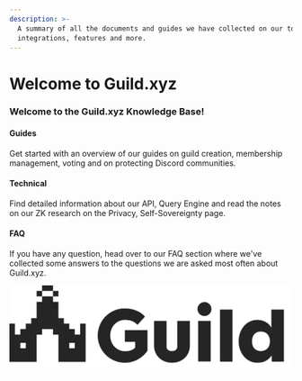 ```yaml
---
description: >-
  A summary of all the documents and guides we have collected on our tools, live
  integrations, features and more.
---
```


# Welcome to Guild.xyz

### Welcome to the Guild.xyz Knowledge Base!

#### Guides

Get started with an overview of our guides on guild creation, membership management, voting and on protecting Discord communities.

#### Technical

Find detailed information about our API, Query Engine and read the notes on our ZK research on the Privacy, Self-Sovereignty page.

#### FAQ

If you have any question, head over to our FAQ section where we've collected some answers to the questions we are asked most often about Guild.xyz.



![](.gitbook/assets/LogoBlack.png)

\
 <a href="#roles" id="roles"></a>
---------------------------------
